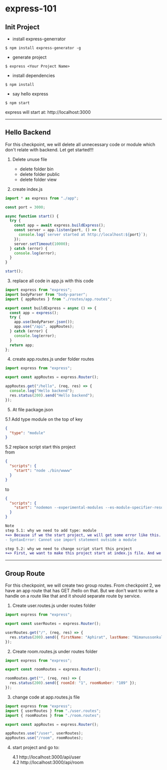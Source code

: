 # express-101

## Init Project

- install express-generrator

```
$ npm install express-generator -g
```

- generate project

```
$ express <Your Project Name>
```

- install dependencies

```
$ npm install
```

- say hello express

```
$ npm start
```

express will start at: http://localhost:3000

----
## Hello Backend

For this checkpoint, we will delete all unnecessary code or module which don't relate with backend. Let get started!!!

1. Delete unuse file

   - delete folder bin
   - delete folder public
   - delete folder view

2. create index.js

```javascript
import * as express from "./app";

const port = 3000;

async function start() {
  try {
    const app = await express.buildExpress();
    const server = app.listen(port, () => {
      console.log(`server started at http://localhost:${port}`);
    });
    server.setTimeout(10000);
  } catch (error) {
    console.log(error);
  }
}

start();
```

3. replace all code in app.js with this code

```javascript
import express from "express";
import bodyParser from "body-parser";
import { appRoutes } from "./routes/app.routes";

export const buildExpress = async () => {
  const app = express();
  try {
    app.use(bodyParser.json());
    app.use("/api", appRoutes);
  } catch (error) {
    console.log(error);
  }
  return app;
};
```

4. create app.routes.js under folder routes

```javascript
import express from "express";

export const appRoutes = express.Router();

appRoutes.get("/hello", (req, res) => {
  console.log("Hello backend");
  res.status(200).send("Hello backend");
});
```

5. At file package.json

5.1 Add type module on the top of key

```json
{
  "type": "module"
}
```
5.2 replace script start this project <br>
from

```json
{
  "scripts": {
    "start": "node ./bin/wwww"
  }
}
```

to

```json
{
  "scripts": {
    "start": "nodemon --experimental-modules --es-module-specifier-resolution=node index.js"
  }
}
```


```diff
Note 
step 5.1: why we need to add type: module 
+=> Because if we the start project, we will get some error like this.
- SyntaxError: Cannot use import statement outside a module

step 5.2: why we need to change script start this project
+=> First, we want to make this project start at index.js file. And we don't need to restart the project all the time when we change a piece of code, so we must start this project with nodemon. Nodemon will restart the project automatically when we edit some code or save code.
```

----
## Group Route
For this checkpoint, we will create two group routes. From checkpoint 2, we have an app route that has GET /hello on that. But we don't want to write a handle on a route like that and it should separate route by service.

1. Create user.routes.js under routes folder
```javascript
import express from "express";

export const userRoutes = express.Router();

userRoutes.get("/", (req, res) => {
  res.status(200).send({ firstName: "Aphirat", lastName: "Nimanussonkul" });
});
```

2. Create room.routes.js under routes folder
```javascript
import express from "express";

export const roomRoutes = express.Router();

roomRoutes.get("", (req, res) => {
  res.status(200).send({ roomId: "1", roomNumber: "109" });
});
```

3. change code at app.routes.js file
```javascript
import express from "express";
import { userRoutes } from "./user.routes";
import { roomRoutes } from "./room.routes";

export const appRoutes = express.Router();

appRoutes.use("/user", userRoutes);
appRoutes.use("/room", roomRoutes);
```
4. start project and go to:

    4.1 http://localhost:3000/api/user <br>
    4.2 http://localhost:3000/api/room
    